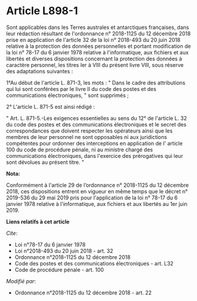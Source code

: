 # Article L898-1

Sont applicables dans les Terres australes et antarctiques françaises, dans leur rédaction résultant de l'ordonnance n°
2018-1125 du 12 décembre 2018 prise en application de l'article 32 de la loi n° 2018-493 du 20 juin 2018 relative à la
protection des données personnelles et portant modification de la loi n° 78-17 du 6 janvier 1978 relative à l'informatique,
aux fichiers et aux libertés et diverses dispositions concernant la protection des données à caractère personnel, les titres
Ier à VIII du présent livre VIII, sous réserve des adaptations suivantes :

1°Au début de l'article L. 871-3, les mots : " Dans le cadre des attributions qui lui sont conférées par le livre II du code
des postes et des communications électroniques, " sont supprimés ;

2° L'article L. 871-5 est ainsi rédigé :

" Art. L. 871-5.-Les exigences essentielles au sens du 12° de l'article L. 32 du code des postes et des communications
électroniques et le secret des correspondances que doivent respecter les opérateurs ainsi que les membres de leur personnel
ne sont opposables ni aux juridictions compétentes pour ordonner des interceptions en application de l' article 100 du code
de procédure pénale, ni au ministre chargé des communications électroniques, dans l'exercice des prérogatives qui leur sont
dévolues au présent titre. "

**Nota:**

Conformément à l'article 29 de l’ordonnance n° 2018-1125 du 12 décembre 2018, ces dispositions entrent en vigueur en même
temps que le décret n° 2019-536 du 29 mai 2019 pris pour l'application de la loi n° 78-17 du 6 janvier 1978 relative à
l'informatique, aux fichiers et aux libertés au 1er juin 2019.

**Liens relatifs à cet article**

_Cite_:

  - Loi n°78-17 du 6 janvier 1978
  - Loi n°2018-493 du 20 juin 2018 - art. 32
  - Ordonnance n°2018-1125 du 12 décembre 2018
  - Code des postes et des communications électroniques - art. L32
  - Code de procédure pénale - art. 100

_Modifié par_:

  - Ordonnance n°2018-1125 du 12 décembre 2018 - art. 22
